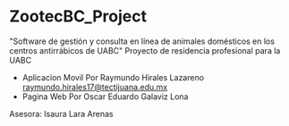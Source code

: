 # ZootecBC_Project
"Software de gestión y consulta en línea de animales domésticos en los centros
antirrábicos de UABC"
Proyecto de residencia profesional para la UABC
- Aplicacion Movil 
Por Raymundo Hirales Lazareno
raymundo.hirales17@tectijuana.edu.mx
- Pagina Web 
Por Oscar Eduardo Galaviz Lona

Asesora: Isaura Lara Arenas 
